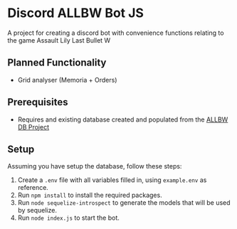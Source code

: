 # Discord ALLBW Bot JS

A project for creating a discord bot with convenience functions relating to the game Assault Lily Last Bullet W

## Planned Functionality
- Grid analyser (Memoria + Orders)

## Prerequisites

- Requires and existing database created and populated from the [ALLBW DB Project](https://github.com/Anomalous-Sentiment/Mini-ALLBW-DB)

## Setup

Assuming you have setup the database, follow these steps:

1. Create a `.env` file with all variables filled in, using `example.env` as reference.
2. Run `npm install` to install the required packages.
3. Run `node sequelize-introspect` to generate the models that will be used by sequelize.
4. Run `node index.js` to start the bot.
